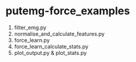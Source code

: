 # putemg-force_examples

1. filter_emg.py
2. normalise_and_calculate_features.py
3. force_learn.py
4. force_learn_calculate_stats.py
5. plot_output.py &  	plot_stats.py
